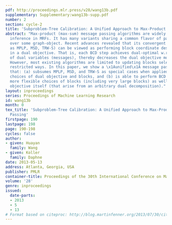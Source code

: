 ```yaml
---
pdf: http://proceedings.mlr.press/v28/wang13b.pdf
supplementary: Supplementary:wang13b-supp.pdf
number: 2
section: cycle-2
title: 'Subproblem-Tree Calibration: A Unified Approach to Max-Product Message Passing'
abstract: "Max-product (max-sum) message passing algorithms are widely used for MAP
  inference in MRFs. It has many variants sharing a common flavor of passing \x1Amessages\x1A
  over some graph-object. Recent advances revealed that its convergent versions (such
  as MPLP, MSD, TRW-S) can be viewed as performing block coordinate descent (BCD)
  in a dual objective. That is, each BCD step achieves dual-optimal w.r.t. a block
  of dual variables (messages), thereby decreases the dual objective monotonically.
  However, most existing algorithms are limited to updating blocks selected in rather
  restricted ways. In this paper, we show a \x1Aunified\x1A message passing algorithm
  that: (a) subsumes MPLP, MSD, and TRW-S as special cases when applied to their respective
  choices of dual objective and blocks, and (b) is able to perform BCD under much
  more flexible choices of blocks (including very large blocks) as well as the dual
  objective itself (that arise from an arbitrary dual decomposition)."
layout: inproceedings
series: Proceedings of Machine Learning Research
id: wang13b
month: 0
tex_title: 'Subproblem-Tree Calibration: A Unified Approach to Max-Product Message
  Passing'
firstpage: 190
lastpage: 198
page: 190-198
cycles: false
author:
- given: Huayan
  family: Wang
- given: Koller
  family: Daphne
date: 2013-05-13
address: Atlanta, Georgia, USA
publisher: PMLR
container-title: Proceedings of the 30th International Conference on Machine Learning
volume: '28'
genre: inproceedings
issued:
  date-parts:
  - 2013
  - 5
  - 13
# Format based on citeproc: http://blog.martinfenner.org/2013/07/30/citeproc-yaml-for-bibliographies/
---
```

